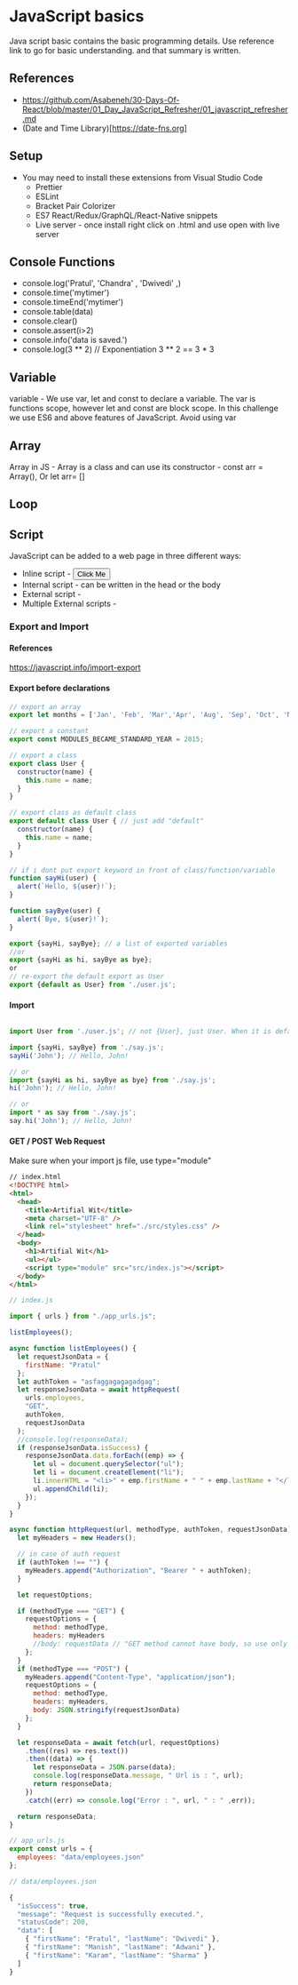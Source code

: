 # JavaScript basics
  Java script basic contains the basic programming details. Use reference link to go for basic understanding. and that summary is written.

## References
  - https://github.com/Asabeneh/30-Days-Of-React/blob/master/01_Day_JavaScript_Refresher/01_javascript_refresher.md
  - (Date and Time Library)[https://date-fns.org]
  

## Setup
  - You may need to install these extensions from Visual Studio Code
    - Prettier
    - ESLint
    - Bracket Pair Colorizer
    - ES7 React/Redux/GraphQL/React-Native snippets
    - Live server - once install right click on .html and use open with live server

## Console Functions
  - console.log('Pratul', 'Chandra' , 'Dwivedi' ,)
  - console.time('mytimer')
  - console.timeEnd('mytimer')
  - console.table(data)
  - console.clear()
  - console.assert(i>2)
  - console.info('data is saved.')
  - console.log(3 ** 2) // Exponentiation 3 ** 2 == 3 * 3

## Variable
variable - We use var, let and const to declare a variable. The var is functions scope, however let and const are block scope. In this challenge we use ES6 and above features of JavaScript. Avoid using var

## Array
Array in JS - Array is a class and can use its constructor - const arr = Array(), Or let arr= []

## Loop

## Script

JavaScript can be added to a web page in three different ways:
- Inline script - <button onclick="alert('Welcome to 30DaysOfJavaScript!')">Click Me</button>
- Internal script - can be written in the head or the body  
- External script - <script src="introduction.js"></script>
- Multiple External scripts - 

### Export and Import 

#### References
https://javascript.info/import-export

#### Export before declarations
```js
// export an array
export let months = ['Jan', 'Feb', 'Mar','Apr', 'Aug', 'Sep', 'Oct', 'Nov', 'Dec'];

// export a constant
export const MODULES_BECAME_STANDARD_YEAR = 2015;

// export a class
export class User {
  constructor(name) {
    this.name = name;
  }
}

// export class as default class
export default class User { // just add "default"
  constructor(name) {
    this.name = name;
  }
}

// if i dont put export keyword in front of class/function/variable
function sayHi(user) {
  alert(`Hello, ${user}!`);
}

function sayBye(user) {
  alert(`Bye, ${user}!`);
}

export {sayHi, sayBye}; // a list of exported variables
//or 
export {sayHi as hi, sayBye as bye};
or 
// re-export the default export as User
export {default as User} from './user.js';

```
#### Import 
```js

import User from './user.js'; // not {User}, just User. When it is default expor

import {sayHi, sayBye} from './say.js';
sayHi('John'); // Hello, John!

// or
import {sayHi as hi, sayBye as bye} from './say.js';
hi('John'); // Hello, John!

// or 
import * as say from './say.js';
say.hi('John'); // Hello, John!

```

#### GET / POST Web Request 
Make sure when your import js file, use type="module"
```html
// index.html
<!DOCTYPE html>
<html>
  <head>
    <title>Artifial Wit</title>
    <meta charset="UTF-8" />
    <link rel="stylesheet" href="./src/styles.css" />
  </head>
  <body>
    <h1>Artifial Wit</h1>
    <ul></ul>
    <script type="module" src="src/index.js"></script>
  </body>
</html>


```
```js
// index.js

import { urls } from "./app_urls.js";

listEmployees();

async function listEmployees() {
  let requestJsonData = {
    firstName: "Pratul"
  };
  let authToken = "asfaggagagagadgag";
  let responseJsonData = await httpRequest(
    urls.employees,
    "GET",
    authToken,
    requestJsonData
  );
  //console.log(responseData);
  if (responseJsonData.isSuccess) {
    responseJsonData.data.forEach((emp) => {
      let ul = document.querySelector("ul");
      let li = document.createElement("li");
      li.innerHTML = "<li>" + emp.firstName + " " + emp.lastName + "</li>";
      ul.appendChild(li);
    });
  }
}

async function httpRequest(url, methodType, authToken, requestJsonData) {
  let myHeaders = new Headers();

  // in case of auth request
  if (authToken !== "") {
    myHeaders.append("Authorization", "Bearer " + authToken);
  }

  let requestOptions;

  if (methodType === "GET") {
    requestOptions = {
      method: methodType,
      headers: myHeaders
      //body: requestData // "GET method cannot have body, so use only when method type is POST"
    };
  }
  if (methodType === "POST") {
    myHeaders.append("Content-Type", "application/json");
    requestOptions = {
      method: methodType,
      headers: myHeaders,
      body: JSON.stringify(requestJsonData)
    };
  }

  let responseData = await fetch(url, requestOptions)
    .then((res) => res.text())
    .then((data) => {
      let responseData = JSON.parse(data);
      console.log(responseData.message, " Url is : ", url);
      return responseData;
    })
    .catch((err) => console.log("Error : ", url, " : " ,err));

  return responseData;
}


```

```js
// app_urls.js
export const urls = {
  employees: "data/employees.json"
};

```

```js
// data/employees.json

{
  "isSuccess": true,
  "message": "Request is successfully executed.",
  "statusCode": 200,
  "data": [
    { "firstName": "Pratul", "lastName": "Dwivedi" },
    { "firstName": "Manish", "lastName": "Adwani" },
    { "firstName": "Karam", "lastName": "Sharma" }
  ]
}

```





